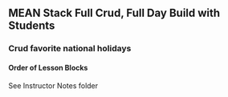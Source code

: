 
## MEAN Stack Full Crud, Full Day Build with Students

### Crud favorite national holidays

#### Order of Lesson Blocks

See Instructor Notes folder
